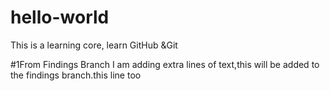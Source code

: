 # hello-world
This is a learning core, learn GitHub &amp;Git

#1From Findings Branch 
I am adding extra lines of text,this will be added to the findings branch.this line too
